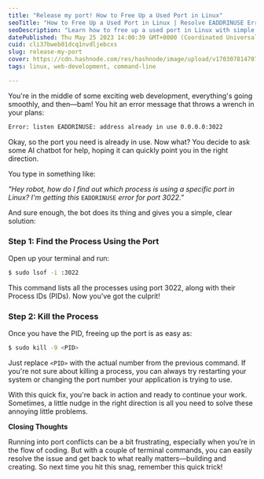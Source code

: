 ```yaml
---
title: "Release my port! How to Free Up a Used Port in Linux"
seoTitle: "How to Free Up a Used Port in Linux | Resolve EADDRINUSE Error Quickly"
seoDescription: "Learn how to free up a used port in Linux with simple terminal commands. Resolve the EADDRINUSE error and get back to coding without interruptions."
datePublished: Thu May 25 2023 14:00:39 GMT+0000 (Coordinated Universal Time)
cuid: cli37bweb01dcq1nvdljebcxs
slug: release-my-port
cover: https://cdn.hashnode.com/res/hashnode/image/upload/v1703078147076/32f0a053-cb0d-47bf-9f91-3ca205cb3841.png
tags: linux, web-development, command-line

---
```


You're in the middle of some exciting web development, everything's going smoothly, and then—bam! You hit an error message that throws a wrench in your plans:

```bash
Error: listen EADDRINUSE: address already in use 0.0.0.0:3022
```

Okay, so the port you need is already in use. Now what? You decide to ask some AI chatbot for help, hoping it can quickly point you in the right direction.

You type in something like:

*"Hey robot, how do I find out which process is using a specific port in Linux? I'm getting this* `EADDRINUSE` *error for port 3022."*

And sure enough, the bot does its thing and gives you a simple, clear solution:

### Step 1: Find the Process Using the Port

Open up your terminal and run:

```bash
$ sudo lsof -i :3022
```

This command lists all the processes using port 3022, along with their Process IDs (PIDs). Now you've got the culprit!

### Step 2: Kill the Process

Once you have the PID, freeing up the port is as easy as:

```bash
$ sudo kill -9 <PID>
```

Just replace `<PID>` with the actual number from the previous command. If you're not sure about killing a process, you can always try restarting your system or changing the port number your application is trying to use.

With this quick fix, you're back in action and ready to continue your work. Sometimes, a little nudge in the right direction is all you need to solve these annoying little problems.

**Closing Thoughts**

Running into port conflicts can be a bit frustrating, especially when you’re in the flow of coding. But with a couple of terminal commands, you can easily resolve the issue and get back to what really matters—building and creating. So next time you hit this snag, remember this quick trick!